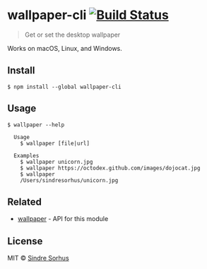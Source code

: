 # wallpaper-cli [![Build Status](https://travis-ci.org/sindresorhus/wallpaper-cli.svg?branch=master)](https://travis-ci.org/sindresorhus/wallpaper-cli)

> Get or set the desktop wallpaper

Works on macOS, Linux, and Windows.


## Install

```
$ npm install --global wallpaper-cli
```


## Usage

```
$ wallpaper --help

  Usage
    $ wallpaper [file|url]

  Examples
    $ wallpaper unicorn.jpg
    $ wallpaper https://octodex.github.com/images/dojocat.jpg
    $ wallpaper
    /Users/sindresorhus/unicorn.jpg
```


## Related

- [wallpaper](https://github.com/sindresorhus/wallpaper) - API for this module


## License

MIT © [Sindre Sorhus](https://sindresorhus.com)
